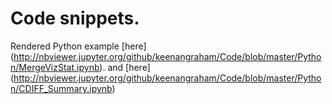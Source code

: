 
# Code snippets. #

Rendered Python example [here] (http://nbviewer.jupyter.org/github/keenangraham/Code/blob/master/Python/MergeVizStat.ipynb). and [here] (http://nbviewer.jupyter.org/github/keenangraham/Code/blob/master/Python/CDIFF_Summary.ipynb)
